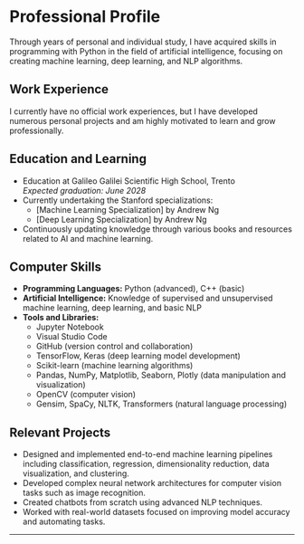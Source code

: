 # Professional Profile

Through years of personal and individual study, I have acquired skills in programming with Python in the field of artificial intelligence, focusing on creating machine learning, deep learning, and NLP algorithms.

## Work Experience

I currently have no official work experiences, but I have developed numerous personal projects and am highly motivated to learn and grow professionally.

## Education and Learning

- Education at Galileo Galilei Scientific High School, Trento  
  *Expected graduation: June 2028*
- Currently undertaking the Stanford specializations:  
  - [Machine Learning Specialization] by Andrew Ng
  - [Deep Learning Specialization] by Andrew Ng
- Continuously updating knowledge through various books and resources related to AI and machine learning.

## Computer Skills

- **Programming Languages:** Python (advanced), C++ (basic)  
- **Artificial Intelligence:** Knowledge of supervised and unsupervised machine learning, deep learning, and basic NLP  
- **Tools and Libraries:**  
  - Jupyter Notebook  
  - Visual Studio Code  
  - GitHub (version control and collaboration)  
  - TensorFlow, Keras (deep learning model development)  
  - Scikit-learn (machine learning algorithms)  
  - Pandas, NumPy, Matplotlib, Seaborn, Plotly (data manipulation and visualization)  
  - OpenCV (computer vision)  
  - Gensim, SpaCy, NLTK, Transformers (natural language processing)

## Relevant Projects

- Designed and implemented end-to-end machine learning pipelines including classification, regression, dimensionality reduction, data visualization, and clustering.  
- Developed complex neural network architectures for computer vision tasks such as image recognition.  
- Created chatbots from scratch using advanced NLP techniques.  
- Worked with real-world datasets focused on improving model accuracy and automating tasks.

---
